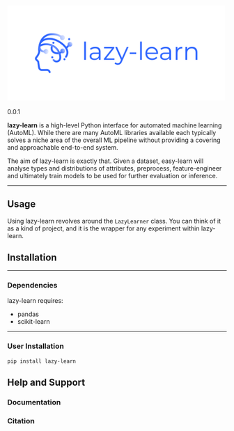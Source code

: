 
<img width="500" src="doc/logo/transparent_small.png">

0.0.1


**lazy-learn** is a high-level Python interface for automated machine learning (AutoML). While there are many AutoML libraries available each typically solves a niche area of the overall ML pipeline without providing a covering and approachable end-to-end system.

The aim of lazy-learn is exactly that. Given a dataset, easy-learn will analyse types and distributions of attributes, preprocess, feature-engineer and ultimately train models to be used for further evaluation or inference. 

---


## Usage

Using lazy-learn revolves around the `LazyLearner` class. You can think of it as a kind of project, and it is the wrapper for any experiment within lazy-learn.

## Installation

---

### Dependencies

lazy-learn requires:

- pandas
- scikit-learn

---

### User Installation 
```
pip install lazy-learn
```

## Help and Support
### Documentation

### Citation